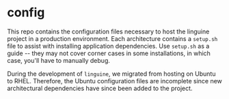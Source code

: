 config
======

This repo contains the configuration files necessary to host the linguine project in a production environment. Each architecture contains a `setup.sh` file to assist with installing application dependencies. Use `setup.sh` as a guide -- they may not cover corner cases in some installations, in which case, you'll have to manually debug.

During the development of `linguine`, we migrated from hosting on Ubuntu to RHEL. Therefore, the Ubuntu configuration files are incomplete since new architectural dependencies have since been added to the project.
